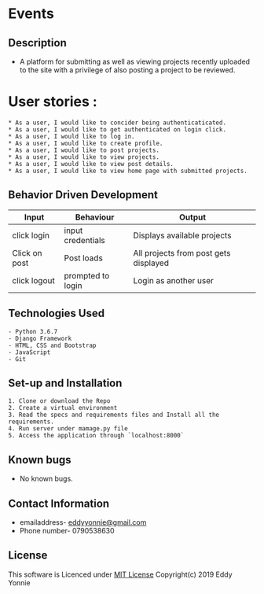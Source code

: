 # Events
## Description
* A platform for submitting as well as viewing projects recently uploaded to the site with a privilege of also posting a project to be reviewed.

# User stories :
    * As a user, I would like to concider being authenticaticated.
    * As a user, I would like to get authenticated on login click.
    * As a user, I would like to log in.
    * As a user, I would like to create profile.
    * As a user, I would like to post projects.
    * As a user, I would like to view projects.
    * As a user, I would like to view post details.
    * As a user, I would like to view home page with submitted projects.


## Behavior Driven Development
| Input               | Behaviour                         | Output                     |
| ------------------- | ------------------ | ------------------------------------------|
|  click login        | input credentials  | Displays available  projects              |
| Click on post       | Post  loads        | All projects from post gets displayed     |
| click logout        | prompted to login  | Login as another user                     |

## Technologies Used
    - Python 3.6.7
    - Django Framework
    - HTML, CSS and Bootstrap
    - JavaScript
    - Git


## Set-up and Installation
    1. Clone or download the Repo
    2. Create a virtual environment
    3. Read the specs and requirements files and Install all the requirements.
    4. Run server under mamage.py file
    5. Access the application through `localhost:8000`

## Known bugs
* No  known bugs.

## Contact Information
* emailaddress- eddyyonnie@gmail.com
* Phone number- 0790538630
 
 ## License

This software is Licenced under [MIT License](LICENSE)
Copyright(c) 2019 Eddy Yonnie